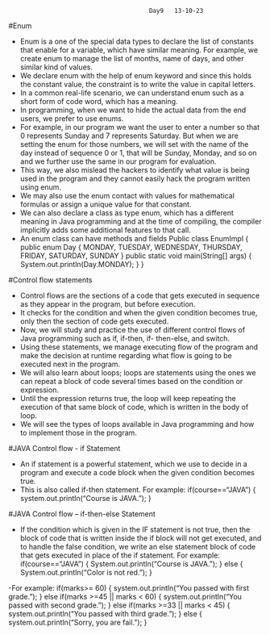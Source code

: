 
                                           Day9   13-10-23


#Enum
- Enum is a one of the special data types to declare the list of constants that enable for a variable, which have
  similar meaning. For example, we create enum to manage the list of months, name of days, and other similar
  kind of values.
- We declare enum with the help of enum keyword and since this holds the constant value, the constraint is to
  write the value in capital letters.
- In a common real-life scenario, we can understand enum such as a short form of code word, which has a
  meaning.
- In programming, when we want to hide the actual data from the end users, we prefer to use enums.
- For example, in our program we want the user to enter a number so that 0 represents Sunday and 7
  represents Saturday. But when we are setting the enum for those numbers, we will set with the name of the
  day instead of sequence 0 or 1, that will be Sunday, Monday, and so on and we further use the same in our
  program for evaluation.
- This way, we also mislead the hackers to identify what value is being used in the program and they cannot
  easily hack the program written using enum.
- We may also use the enum contact with values for mathematical formulas or assign a unique value for that
  constant.
- We can also declare a class as type enum, which has a different meaning in Java programming and at the time
  of compiling, the compiler implicitly adds some additional features to that call.
- An enum class can have methods and fields
  Public class EnumImpl {
  public enum Day {
  MONDAY, TUESDAY, WEDNESDAY, THURSDAY,
  FRIDAY, SATURDAY, SUNDAY
}
  public static void main(String[] args) { 
  System.out.println(Day.MONDAY);
} }


#Control flow statements
- Control flows are the sections of a code that gets executed in sequence as they appear in the program, but 
  before execution.
- It checks for the condition and when the given condition becomes true, only then the section of code gets 
  executed.
- Now, we will study and practice the use of different control flows of Java programming such as if, if-then, if-
  then-else, and switch.
- Using these statements, we manage executing flow of the program and make the decision at runtime 
  regarding what flow is going to be executed next in the program.
- We will also learn about loops; loops are statements using the ones we can repeat a block of code several 
  times based on the condition or expression.
- Until the expression returns true, the loop will keep repeating the execution of that same block of code, which 
  is written in the body of loop.
- We will see the types of loops available in Java programming and how to implement those in the program.

#JAVA Control flow - if Statement
- An if statement is a powerful statement, which we use to decide in a program and execute a code block when 
  the given condition becomes true.
- This is also called if-then statement.
  For example: if(course==“JAVA”) { 
  system.out.println(“Course is JAVA.”);
}


#JAVA Control flow – if-then-else Statement
- If the condition which is given in the IF statement is not true, then the block of code that is written inside the if 
  block will not get executed, and to handle the false condition, we write an else statement block of code that 
  gets executed in place of the if statement.
  For example:
  if(course==“JAVA”) { 
  System.out.println(“Course is JAVA.”);
} else {
  System.out.println(“Color is not red.”);
 }

-For example:
  if(marks>= 60) {
  system.out.println(“You passed with first grade.”);
} else if(marks >=45 || marks < 60) {
system.out.println(“You passed with second grade.”);
} else if(marks >=33 || marks < 45) {
system.out.println(“You passed with third grade.”);
} else {
system.out.println(“Sorry, you are fail.”);
}

